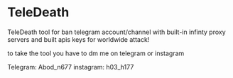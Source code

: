 # TeleDeath
TeleDeath tool for ban telegram account/channel with built-in infinty proxy servers and built apis keys for worldwide attack!

to take the tool you have to dm me on telegram or instagram

Telegram: Abod_n677
instagram: h03_h177
